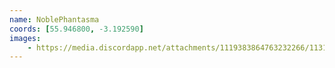 ```yaml
---
name: NoblePhantasma
coords: [55.946800, -3.192590]
images:
    - https://media.discordapp.net/attachments/1119383864763232266/1131942968769642566/PXL_20230629_065118674.jpg?width=771&height=579
---
```

